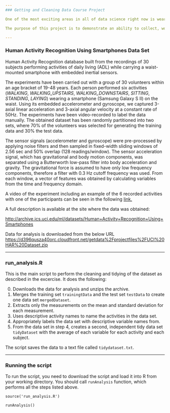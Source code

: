 ```yaml
---
### Getting and Cleaning Data Course Project

One of the most exciting areas in all of data science right now is wearable computing. Companies like Fitbit, Nike, and Jawbone Up are racing to develop the most advanced algorithms to attract new users.

The purpose of this project is to demonstrate an ability to collect, work with, and clean a data set. The goal is to prepare tidy data that can be used for later analysis. 

---
```

### Human Activity Recognition Using Smartphones Data Set 

Human Activity Recognition database built from the recordings of 30 subjects performing activities of daily living (ADL) while carrying a waist-mounted smartphone with embedded inertial sensors.

The experiments have been carried out with a group of 30 volunteers within an age bracket of 19-48 years. Each person performed six activities (*WALKING*, *WALKING_UPSTAIRS*, *WALKING_DOWNSTAIRS*, *SITTING*, *STANDING*, *LAYING*) wearing a smartphone (Samsung Galaxy S II) on the waist. Using its embedded accelerometer and gyroscope, we captured 3-axial linear acceleration and 3-axial angular velocity at a constant rate of 50Hz. The experiments have been video-recorded to label the data manually. The obtained dataset has been randomly partitioned into two sets, where 70% of the volunteers was selected for generating the training data and 30% the test data. 

The sensor signals (accelerometer and gyroscope) were pre-processed by applying noise filters and then sampled in fixed-width sliding windows of 2.56 sec and 50% overlap (128 readings/window). The sensor acceleration signal, which has gravitational and body motion components, was separated using a Butterworth low-pass filter into body acceleration and gravity. The gravitational force is assumed to have only low frequency components, therefore a filter with 0.3 Hz cutoff frequency was used. From each window, a vector of features was obtained by calculating variables from the time and frequency domain.

A video of the experiment including an example of the 6 recorded activities with one of the participants can be seen in the following [link.](http://www.youtube.com/watch?v=XOEN9W05_4A)

A full description is available at the site where the data was obtained:

http://archive.ics.uci.edu/ml/datasets/Human+Activity+Recognition+Using+Smartphones

Data for analysis is downloaded from the below URL
https://d396qusza40orc.cloudfront.net/getdata%2Fprojectfiles%2FUCI%20HAR%20Dataset.zip

---
### run_analysis.R

This is the main script to perform the cleaning and tidying of the dataset as described in the excercise. It does the following:

0. Downloads the data for analysis and unzips the archive.
1. Merges the training set `trainingtData` and the test set `testData` to create one data set `mergedDataset`.
2. Extracts only the measurements on the mean and standard deviation for each measurement.
3. Uses descriptive activity names to name the activities in the data set.
4. Appropriately labels the data set with descriptive variable names from.
5. From the data set in step 4, creates a second, independent tidy data set `tidyDataset` with the average of each variable for each activity and each subject.

The script saves the data to a text file called `tidydataset.txt`.

---
### Running the script

To run the script, you need to download the script and load it into R from your working directory. 
You should call `runAnalysis` function, which performs all the steps listed above.

```source('run_analysis.R')```

```runAnalysis()  ```
